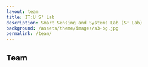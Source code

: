 ```yaml
---
layout: team
title: IT:U S³ Lab
description: Smart Sensing and Systems Lab (S³ Lab)
background: /assets/theme/images/s3-bg.jpg
permalink: /team/
---
```


## Team
